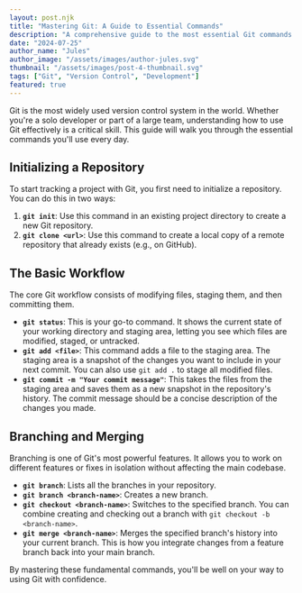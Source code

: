 ```yaml
---
layout: post.njk
title: "Mastering Git: A Guide to Essential Commands"
description: "A comprehensive guide to the most essential Git commands that every developer should know. From initializing a repository to branching and merging, we cover it all."
date: "2024-07-25"
author_name: "Jules"
author_image: "/assets/images/author-jules.svg"
thumbnail: "/assets/images/post-4-thumbnail.svg"
tags: ["Git", "Version Control", "Development"]
featured: true
---
```


Git is the most widely used version control system in the world. Whether you're a solo developer or part of a large team, understanding how to use Git effectively is a critical skill. This guide will walk you through the essential commands you'll use every day.

## Initializing a Repository

To start tracking a project with Git, you first need to initialize a repository. You can do this in two ways:

1.  **`git init`**: Use this command in an existing project directory to create a new Git repository.
2.  **`git clone <url>`**: Use this command to create a local copy of a remote repository that already exists (e.g., on GitHub).

## The Basic Workflow

The core Git workflow consists of modifying files, staging them, and then committing them.

*   **`git status`**: This is your go-to command. It shows the current state of your working directory and staging area, letting you see which files are modified, staged, or untracked.
*   **`git add <file>`**: This command adds a file to the staging area. The staging area is a snapshot of the changes you want to include in your next commit. You can also use `git add .` to stage all modified files.
*   **`git commit -m "Your commit message"`**: This takes the files from the staging area and saves them as a new snapshot in the repository's history. The commit message should be a concise description of the changes you made.

## Branching and Merging

Branching is one of Git's most powerful features. It allows you to work on different features or fixes in isolation without affecting the main codebase.

*   **`git branch`**: Lists all the branches in your repository.
*   **`git branch <branch-name>`**: Creates a new branch.
*   **`git checkout <branch-name>`**: Switches to the specified branch. You can combine creating and checking out a branch with `git checkout -b <branch-name>`.
*   **`git merge <branch-name>`**: Merges the specified branch's history into your current branch. This is how you integrate changes from a feature branch back into your main branch.

By mastering these fundamental commands, you'll be well on your way to using Git with confidence.
